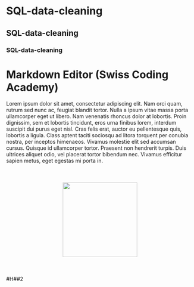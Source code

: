 # SQL-data-cleaning
## SQL-data-cleaning
### SQL-data-cleaning
# Markdown Editor (Swiss Coding Academy)
        
Lorem ipsum dolor sit amet, consectetur adipiscing elit. Nam orci quam, rutrum sed nunc ac, feugiat blandit tortor. Nulla a ipsum vitae massa porta ullamcorper eget ut libero. Nam venenatis rhoncus dolor at lobortis. Proin dignissim, sem et lobortis tincidunt, eros urna finibus lorem, interdum suscipit dui purus eget nisl. Cras felis erat, auctor eu pellentesque quis, lobortis a ligula. Class aptent taciti sociosqu ad litora torquent per conubia nostra, per inceptos himenaeos. Vivamus molestie elit sed accumsan cursus. Quisque id ullamcorper tortor. Praesent non hendrerit turpis. Duis ultrices aliquet odio, vel placerat tortor bibendum nec. Vivamus efficitur sapien metus, eget egestas mi porta in.

<img src="https://lms.swisscoding.edu.vn/pluginfile.php/1/core_admin/logo/0x200/1711103404/sca_logo.png" width="200" style="display: block; margin: 50px auto;">

#H##2
